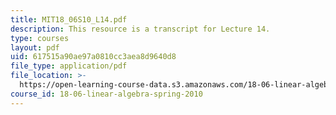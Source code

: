 ```yaml
---
title: MIT18_06S10_L14.pdf
description: This resource is a transcript for Lecture 14.
type: courses
layout: pdf
uid: 617515a90ae97a0810cc3aea8d9640d8
file_type: application/pdf
file_location: >-
  https://open-learning-course-data.s3.amazonaws.com/18-06-linear-algebra-spring-2010/617515a90ae97a0810cc3aea8d9640d8_MIT18_06S10_L14.pdf
course_id: 18-06-linear-algebra-spring-2010
---
```


